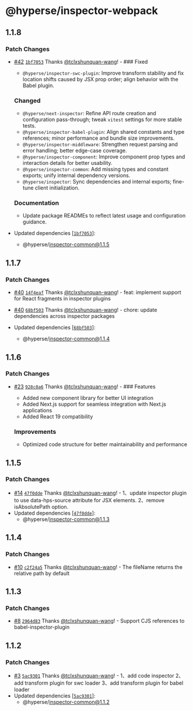 # @hyperse/inspector-webpack

## 1.1.8

### Patch Changes

- [#42](https://github.com/hyperse-io/code-inspector/pull/42) [`1bf7053`](https://github.com/hyperse-io/code-inspector/commit/1bf7053c8a6ef853a87ec27fd83d39bbb87ba890) Thanks [@tclxshunquan-wang](https://github.com/tclxshunquan-wang)! - ### Fixed
  - `@hyperse/inspector-swc-plugin`: Improve transform stability and fix location shifts caused by JSX prop order; align behavior with the Babel plugin.

  ### Changed
  - `@hyperse/next-inspector`: Refine API route creation and configuration pass-through; tweak `vitest` settings for more stable tests.
  - `@hyperse/inspector-babel-plugin`: Align shared constants and type references; minor performance and bundle size improvements.
  - `@hyperse/inspector-middleware`: Strengthen request parsing and error handling; better edge-case coverage.
  - `@hyperse/inspector-component`: Improve component prop types and interaction details for better usability.
  - `@hyperse/inspector-common`: Add missing types and constant exports; unify internal dependency versions.
  - `@hyperse/inspector`: Sync dependencies and internal exports; fine-tune client initialization.

  ### Documentation
  - Update package READMEs to reflect latest usage and configuration guidance.

- Updated dependencies [[`1bf7053`](https://github.com/hyperse-io/code-inspector/commit/1bf7053c8a6ef853a87ec27fd83d39bbb87ba890)]:
  - @hyperse/inspector-common@1.1.5

## 1.1.7

### Patch Changes

- [#40](https://github.com/hyperse-io/code-inspector/pull/40) [`14f4eaf`](https://github.com/hyperse-io/code-inspector/commit/14f4eafac735ff180fab431f81b52e72cba2b814) Thanks [@tclxshunquan-wang](https://github.com/tclxshunquan-wang)! - feat: implement support for React fragments in inspector plugins

- [#40](https://github.com/hyperse-io/code-inspector/pull/40) [`68bf503`](https://github.com/hyperse-io/code-inspector/commit/68bf5037db8b6447ff68a6413e0ecb31bbea8d3f) Thanks [@tclxshunquan-wang](https://github.com/tclxshunquan-wang)! - chore: update dependencies across inspector packages

- Updated dependencies [[`68bf503`](https://github.com/hyperse-io/code-inspector/commit/68bf5037db8b6447ff68a6413e0ecb31bbea8d3f)]:
  - @hyperse/inspector-common@1.1.4

## 1.1.6

### Patch Changes

- [#23](https://github.com/hyperse-io/code-inspector/pull/23) [`928c0a6`](https://github.com/hyperse-io/code-inspector/commit/928c0a6a997729c3fd1de0a8411fc4244eff5ccc) Thanks [@tclxshunquan-wang](https://github.com/tclxshunquan-wang)! - ### Features
  - Added new component library for better UI integration
  - Added Next.js support for seamless integration with Next.js applications
  - Added React 19 compatibility

  ### Improvements
  - Optimized code structure for better maintainability and performance

## 1.1.5

### Patch Changes

- [#14](https://github.com/hyperse-io/code-inspector/pull/14) [`47f0dde`](https://github.com/hyperse-io/code-inspector/commit/47f0dde428b1d595f605021aa8a2dc0509e9e522) Thanks [@tclxshunquan-wang](https://github.com/tclxshunquan-wang)! - 1、update inspector plugin to use data-hps-source attribute for JSX elements.
  2、remove isAbsolutePath option.
- Updated dependencies [[`47f0dde`](https://github.com/hyperse-io/code-inspector/commit/47f0dde428b1d595f605021aa8a2dc0509e9e522)]:
  - @hyperse/inspector-common@1.1.3

## 1.1.4

### Patch Changes

- [#10](https://github.com/hyperse-io/code-inspector/pull/10) [`c2f24a5`](https://github.com/hyperse-io/code-inspector/commit/c2f24a59472dbbd3cf73b0068f621a845e6cb7be) Thanks [@tclxshunquan-wang](https://github.com/tclxshunquan-wang)! - The fileName returns the relative path by default

## 1.1.3

### Patch Changes

- [#8](https://github.com/hyperse-io/code-inspector/pull/8) [`2964d83`](https://github.com/hyperse-io/code-inspector/commit/2964d83b16865395a7116248c175dc6511c1682b) Thanks [@tclxshunquan-wang](https://github.com/tclxshunquan-wang)! - Support CJS references to babel-inspector-plugin

## 1.1.2

### Patch Changes

- [#3](https://github.com/hyperse-io/code-inspector/pull/3) [`5ac9301`](https://github.com/hyperse-io/code-inspector/commit/5ac9301ae8638580296bccc7772d42424e8107b2) Thanks [@tclxshunquan-wang](https://github.com/tclxshunquan-wang)! - 1、add code inspector
  2、add transform plugin for swc loader
  3、add transform plugin for babel loader
- Updated dependencies [[`5ac9301`](https://github.com/hyperse-io/code-inspector/commit/5ac9301ae8638580296bccc7772d42424e8107b2)]:
  - @hyperse/inspector-common@1.1.2
